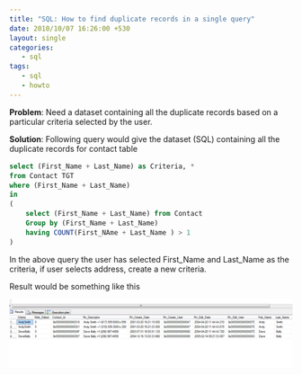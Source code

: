 ```yaml
---
title: "SQL: How to find duplicate records in a single query"
date: 2010/10/07 16:26:00 +530
layout: single
categories: 
   - sql
tags:
   - sql
   - howto
---
```


**Problem**: Need a dataset containing all the duplicate records based on a particular criteria selected by the user.

**Solution**: Following query would give the dataset (SQL) containing all the duplicate records for contact table

```sql
select (First_Name + Last_Name) as Criteria, *
from Contact TGT 
where (First_Name + Last_Name) 
in 
(
    select (First_Name + Last_Name) from Contact 
    Group by (First_Name + Last_Name) 
    having COUNT(First_NAme + Last_Name ) > 1  
)
```

In the above query the user has selected First_Name and Last_Name as the criteria, if user selects address, create a new criteria.

Result would be something like this

![sql result](/assets/images/sqlresult.png)